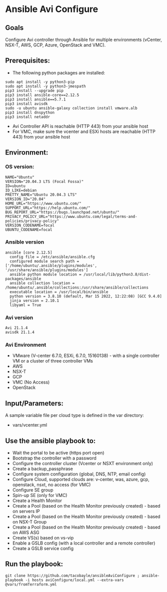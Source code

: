 # Ansible Avi Configure

## Goals
Configure Avi controller through Ansible for multiple environments (vCenter, NSX-T, AWS, GCP, Azure, OpenStack and VMC).

## Prerequisites:
- The following python packages are installed:
```
sudo apt install -y python3-pip
sudo apt install -y python3-jmespath
pip3 install --upgrade pip
pip3 install ansible-core==2.12.5
pip3 install ansible==5.7.1
pip3 install avisdk
sudo -u ubuntu ansible-galaxy collection install vmware.alb
pip3 install dnspython
pip3 install netaddr
```

- Avi Controller API is reachable (HTTP 443) from your ansible host
- For VMC, make sure the vcenter and ESXi hosts are reachable (HTTP 443) from your ansible host

## Environment:

### OS version:

```
NAME="Ubuntu"
VERSION="20.04.3 LTS (Focal Fossa)"
ID=ubuntu
ID_LIKE=debian
PRETTY_NAME="Ubuntu 20.04.3 LTS"
VERSION_ID="20.04"
HOME_URL="https://www.ubuntu.com/"
SUPPORT_URL="https://help.ubuntu.com/"
BUG_REPORT_URL="https://bugs.launchpad.net/ubuntu/"
PRIVACY_POLICY_URL="https://www.ubuntu.com/legal/terms-and-policies/privacy-policy"
VERSION_CODENAME=focal
UBUNTU_CODENAME=focal
```

### Ansible version

```
ansible [core 2.12.5]
  config file = /etc/ansible/ansible.cfg
  configured module search path = ['/home/ubuntu/.ansible/plugins/modules', '/usr/share/ansible/plugins/modules']
  ansible python module location = /usr/local/lib/python3.8/dist-packages/ansible
  ansible collection location = /home/ubuntu/.ansible/collections:/usr/share/ansible/collections
  executable location = /usr/local/bin/ansible
  python version = 3.8.10 (default, Mar 15 2022, 12:22:08) [GCC 9.4.0]
  jinja version = 2.10.1
  libyaml = True
```

### Avi version

```
Avi 21.1.4
avisdk 21.1.4
```

### Avi Environment

- VMware (V-center 6.7.0, ESXi, 6.7.0, 15160138) - with a single controller VM or a cluster of three controller VMs
- AWS
- NSX-T
- GCP
- VMC (No Access)
- OpenStack

## Input/Parameters:

A sample variable file per cloud type is defined in the var directory:
- vars/vcenter.yml

## Use  the ansible playbook to:
- Wait the portal to be active (https port open)
- Bootstrap the controller with a password
- Configure the controller cluster (Vcenter or NSXT environment only)
- Create a backup_passphrase
- Configure system configuration (global, DNS, NTP, email config)
- Configure Cloud, supported clouds are: v-center, was, azure, gcp, openstack, nsxt, no access (for VMC)
- Configure SE group
- Spin-up SE (only for VMC)
- Create a Health Monitor
- Create a Pool (based on the Health Monitor previously created) -  based on servers IP
- Create a Pool (based on the Health Monitor previously created) -  based on NSX-T Group
- Create a Pool (based on the Health Monitor previously created) -  based on AWS ASG
- Create VS(s) based on vs-vip
- Enable a GSLB config (with a local controller and a remote controller)
- Create a GSLB service config

## Run the playbook:
```
git clone https://github.com/tacobayle/ansibleAviConfigure ; ansible-playbook -i hosts aviConfigure/local.yml --extra-vars @vars/fromTerraform.yml
```
